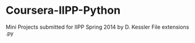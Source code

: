 Coursera-IIPP-Python
====================

Mini Projects submitted for IIPP Spring 2014 by D. Kessler
File extensions .py
